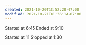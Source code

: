 ```yaml
---
created: 2021-10-20T18:52:20-07:00
modified: 2021-10-21T01:36:14-07:00
---
```


Started at 6:45
Ended at 9:10

Started at 11
Stopped at 1:30
